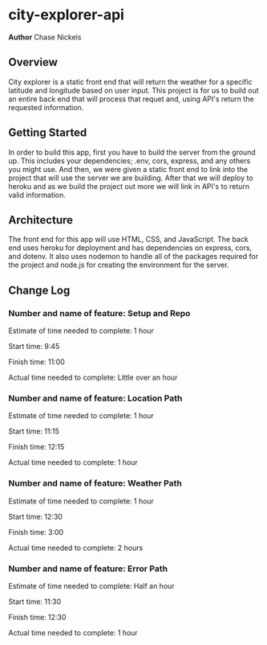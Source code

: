 # city-explorer-api

**Author** Chase Nickels

## Overview

City explorer is a static front end that will return the weather for a specific latitude and longitude based on user input.  This project is for us to build out an entire back end that will process that requet and, using API's return the requested information.

## Getting Started

In order to build this app, first you have to build the server from the ground up.  This includes your dependencies; .env, cors, express, and any others you might use.  And then, we were given a static front end to link into the project that will use the server we are building.  After that we will deploy to heroku and as we build the project out more we will link in API's to return valid information.

## Architecture

The front end for this app will use HTML, CSS, and JavaScript.  The back end uses heroku for deployment and has dependencies on express, cors, and dotenv.  It also uses nodemon to handle all of the packages required for the project and node.js for creating the environment for the server.

## Change Log

### Number and name of feature: Setup and Repo

Estimate of time needed to complete: 1 hour

Start time: 9:45

Finish time: 11:00

Actual time needed to complete: Little over an hour

### Number and name of feature: Location Path

Estimate of time needed to complete: 1 hour

Start time: 11:15

Finish time: 12:15

Actual time needed to complete: 1 hour

### Number and name of feature: Weather Path

Estimate of time needed to complete: 1 hour

Start time: 12:30

Finish time: 3:00

Actual time needed to complete: 2 hours

### Number and name of feature: Error Path

Estimate of time needed to complete: Half an hour

Start time: 11:30

Finish time: 12:30

Actual time needed to complete: 1 hour
